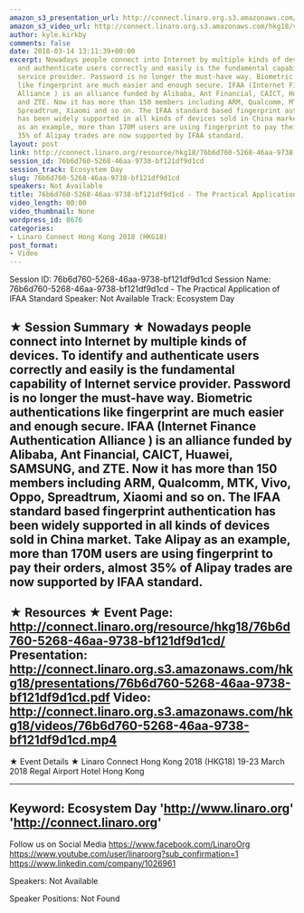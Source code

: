 ```yaml
---
amazon_s3_presentation_url: http://connect.linaro.org.s3.amazonaws.com/hkg18/presentations/76b6d760-5268-46aa-9738-bf121df9d1cd.pdf
amazon_s3_video_url: http://connect.linaro.org.s3.amazonaws.com/hkg18/videos/76b6d760-5268-46aa-9738-bf121df9d1cd.mp4
author: kyle.kirkby
comments: false
date: 2018-03-14 13:11:39+00:00
excerpt: Nowadays people connect into Internet by multiple kinds of devices. To identify
  and authenticate users correctly and easily is the fundamental capability of Internet
  service provider. Password is no longer the must-have way. Biometric authentications
  like fingerprint are much easier and enough secure. IFAA (Internet Finance Authentication
  Alliance ) is an alliance funded by Alibaba, Ant Financial, CAICT, Huawei, SAMSUNG,
  and ZTE. Now it has more than 150 members including ARM, Qualcomm, MTK, Vivo, Oppo,
  Spreadtrum, Xiaomi and so on. The IFAA standard based fingerprint authentication
  has been widely supported in all kinds of devices sold in China market. Take Alipay
  as an example, more than 170M users are using fingerprint to pay their orders, almost
  35% of Alipay trades are now supported by IFAA standard.
layout: post
link: http://connect.linaro.org/resource/hkg18/76b6d760-5268-46aa-9738-bf121df9d1cd/
session_id: 76b6d760-5268-46aa-9738-bf121df9d1cd
session_track: Ecosystem Day
slug: 76b6d760-5268-46aa-9738-bf121df9d1cd
speakers: Not Available
title: 76b6d760-5268-46aa-9738-bf121df9d1cd - The Practical Application of IFAA Standard
video_length: 00:00
video_thumbnail: None
wordpress_id: 8676
categories:
- Linaro Connect Hong Kong 2018 (HKG18)
post_format:
- Video
---
```


Session ID: 76b6d760-5268-46aa-9738-bf121df9d1cd
Session Name: 76b6d760-5268-46aa-9738-bf121df9d1cd - The Practical Application of IFAA Standard
Speaker: Not Available
Track: Ecosystem Day


★ Session Summary ★
Nowadays people connect into Internet by multiple kinds of devices. To identify and authenticate users correctly and easily is the fundamental capability of Internet service provider. Password is no longer the must-have way. Biometric authentications like fingerprint are much easier and enough secure. IFAA (Internet Finance Authentication Alliance ) is an alliance funded by Alibaba, Ant Financial, CAICT, Huawei, SAMSUNG, and ZTE. Now it has more than 150 members including ARM, Qualcomm, MTK, Vivo, Oppo, Spreadtrum, Xiaomi and so on. The IFAA standard based fingerprint authentication has been widely supported in all kinds of devices sold in China market. Take Alipay as an example, more than 170M users are using fingerprint to pay their orders, almost 35% of Alipay trades are now supported by IFAA standard.
---------------------------------------------------
★ Resources ★
Event Page: http://connect.linaro.org/resource/hkg18/76b6d760-5268-46aa-9738-bf121df9d1cd/
Presentation: http://connect.linaro.org.s3.amazonaws.com/hkg18/presentations/76b6d760-5268-46aa-9738-bf121df9d1cd.pdf
Video: http://connect.linaro.org.s3.amazonaws.com/hkg18/videos/76b6d760-5268-46aa-9738-bf121df9d1cd.mp4
 ---------------------------------------------------
★ Event Details ★
Linaro Connect Hong Kong 2018 (HKG18)
19-23 March 2018 
Regal Airport Hotel Hong Kong

---------------------------------------------------
Keyword: Ecosystem Day
'http://www.linaro.org'
'http://connect.linaro.org'
---------------------------------------------------
Follow us on Social Media
https://www.facebook.com/LinaroOrg
https://www.youtube.com/user/linaroorg?sub_confirmation=1
https://www.linkedin.com/company/1026961

Speakers: Not Available

Speaker Positions: Not Found


